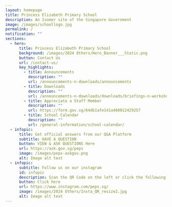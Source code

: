 ```yaml
---
layout: homepage
title: Princess Elizabeth Primary School
description: An Isomer site of the Singapore Government
image: /images/schoollogo.jpg
permalink: /
notification: ""
sections:
  - hero:
      title: Princess Elizabeth Primary School
      background: /images/2024 Others/Hero_Banner___Static.png
      button: Contact Us
      url: /contact-us/
      key_highlights:
        - title: Announcements
          description: ""
          url: /announcements-n-downloads/announcements
        - title: Downloads
          description: ""
          url: /announcements-n-downloads/downloads/briefings-n-workshops
        - title: Appreciate a Staff Member
          description: ""
          url: https://form.gov.sg/64db1afe141a460012429257
        - title: School Calendar
          description: ""
          url: /general-information/school-calendar/
  - infopic:
      title: Get official answers from our Q&A Platform
      subtitle: HAVE A QUESTION
      button: VIEW & ASK QUESTIONS Here
      url: https://ask.gov.sg/peps
      image: /images/peps-askgov.png
      alt: Image alt text
  - infopic:
      subtitle: Follow us on our instagram
      id: infopic
      description: Scan the QR Code on the left or click the following link
      button: Click here
      url: https://www.instagram.com/peps.sg/
      image: /images/2024 Others/Insta_QR_resize2.jpg
      alt: Image alt text
---
```

